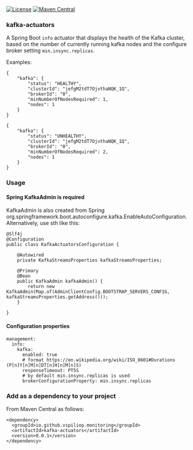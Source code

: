 [![License](https://img.shields.io/:license-apache-brightgreen.svg)](http://www.apache.org/licenses/LICENSE-2.0.html)
[![Maven Central](https://maven-badges.herokuapp.com/maven-central/io.github.vspiliop.monitoring/kafka-actuators/badge.svg)](https://maven-badges.herokuapp.com/maven-central/io.github.vspiliop.monitoring/kafka-actuators)

### kafka-actuators

A Spring Boot `info` actuator that displays the health of the Kafka cluster, based on the number of currently running kafka nodes and the configure broker setting `min.insync.replicas`.

Examples:

```
{
    "kafka": {
        "status": "HEALTHY",
        "clusterId": "jefgM2tdT7OjvthaNQK_1Q",
        "brokerId": "0",
        "minNumberOfNodesRequired": 1,
        "nodes": 1
    }
}
```

```
{
    "kafka": {
        "status": "UNHEALTHY",
        "clusterId": "jefgM2tdT7OjvthaNQK_1Q",
        "brokerId": "0",
        "minNumberOfNodesRequired": 2,
        "nodes": 1
    }
}
```
### Usage

#### Spring KafkaAdmin is required

KafkaAdmin is also created from Spring org.springframework.boot.autoconfigure.kafka.EnableAutoConfiguration. Alternatively, use sth like this:

```
@Slf4j
@Configuration
public class KafkaActuatorsConfiguration {
	
	@Autowired
	private KafkaStreamsProperties kafkaStreamsProperties;
	
	@Primary
	@Bean
	public KafkaAdmin kafkaAdmin() {  
	    return new KafkaAdmin(Map.of(AdminClientConfig.BOOTSTRAP_SERVERS_CONFIG, kafkaStreamsProperties.getAddress()));
	}

}
```

#### Configuration properties

```
management:
  info:
    kafka:
      enabled: true
      # format https://en.wikipedia.org/wiki/ISO_8601#Durations (P[n]Y[n]M[n]DT[n]H[n]M[n]S)
      responseTimeout: PT5S
      # by default min.insync.replicas is used
      brokerConfigurationProperty: min.insync.replicas
```

### Add as a dependency to your project

From Maven Central as follows:

```
<dependency>
  <groupId>io.github.vspiliop.monitoring</groupId>
  <artifactId>kafka-actuators</artifactId>
  <version>0.0.1</version>
</dependency>
```
